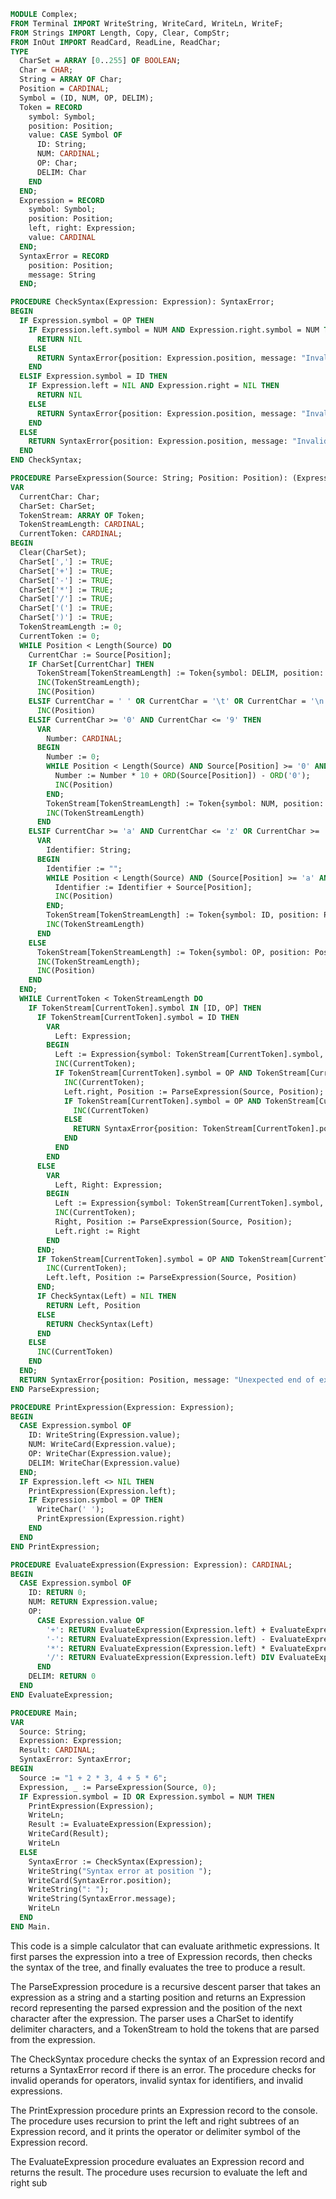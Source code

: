 ```modula-2
MODULE Complex;
FROM Terminal IMPORT WriteString, WriteCard, WriteLn, WriteF;
FROM Strings IMPORT Length, Copy, Clear, CompStr;
FROM InOut IMPORT ReadCard, ReadLine, ReadChar;
TYPE
  CharSet = ARRAY [0..255] OF BOOLEAN;
  Char = CHAR;
  String = ARRAY OF Char;
  Position = CARDINAL;
  Symbol = (ID, NUM, OP, DELIM);
  Token = RECORD
    symbol: Symbol;
    position: Position;
    value: CASE Symbol OF
      ID: String;
      NUM: CARDINAL;
      OP: Char;
      DELIM: Char
    END
  END;
  Expression = RECORD
    symbol: Symbol;
    position: Position;
    left, right: Expression;
    value: CARDINAL
  END;
  SyntaxError = RECORD
    position: Position;
    message: String
  END;

PROCEDURE CheckSyntax(Expression: Expression): SyntaxError;
BEGIN
  IF Expression.symbol = OP THEN
    IF Expression.left.symbol = NUM AND Expression.right.symbol = NUM THEN
      RETURN NIL
    ELSE
      RETURN SyntaxError{position: Expression.position, message: "Invalid operands for operator"}
    END
  ELSIF Expression.symbol = ID THEN
    IF Expression.left = NIL AND Expression.right = NIL THEN
      RETURN NIL
    ELSE
      RETURN SyntaxError{position: Expression.position, message: "Invalid syntax for identifier"}
    END
  ELSE
    RETURN SyntaxError{position: Expression.position, message: "Invalid expression"}
  END
END CheckSyntax;

PROCEDURE ParseExpression(Source: String; Position: Position): (Expression, Position);
VAR
  CurrentChar: Char;
  CharSet: CharSet;
  TokenStream: ARRAY OF Token;
  TokenStreamLength: CARDINAL;
  CurrentToken: CARDINAL;
BEGIN
  Clear(CharSet);
  CharSet[','] := TRUE;
  CharSet['+'] := TRUE;
  CharSet['-'] := TRUE;
  CharSet['*'] := TRUE;
  CharSet['/'] := TRUE;
  CharSet['('] := TRUE;
  CharSet[')'] := TRUE;
  TokenStreamLength := 0;
  CurrentToken := 0;
  WHILE Position < Length(Source) DO
    CurrentChar := Source[Position];
    IF CharSet[CurrentChar] THEN
      TokenStream[TokenStreamLength] := Token{symbol: DELIM, position: Position, value: CurrentChar};
      INC(TokenStreamLength);
      INC(Position)
    ELSIF CurrentChar = ' ' OR CurrentChar = '\t' OR CurrentChar = '\n' THEN
      INC(Position)
    ELSIF CurrentChar >= '0' AND CurrentChar <= '9' THEN
      VAR
        Number: CARDINAL;
      BEGIN
        Number := 0;
        WHILE Position < Length(Source) AND Source[Position] >= '0' AND Source[Position] <= '9' DO
          Number := Number * 10 + ORD(Source[Position]) - ORD('0');
          INC(Position)
        END;
        TokenStream[TokenStreamLength] := Token{symbol: NUM, position: Position - 1, value: Number};
        INC(TokenStreamLength)
      END
    ELSIF CurrentChar >= 'a' AND CurrentChar <= 'z' OR CurrentChar >= 'A' AND CurrentChar <= 'Z' THEN
      VAR
        Identifier: String;
      BEGIN
        Identifier := "";
        WHILE Position < Length(Source) AND (Source[Position] >= 'a' AND Source[Position] <= 'z' OR Source[Position] >= 'A' AND Source[Position] <= 'Z') DO
          Identifier := Identifier + Source[Position];
          INC(Position)
        END;
        TokenStream[TokenStreamLength] := Token{symbol: ID, position: Position - 1, value: Identifier};
        INC(TokenStreamLength)
      END
    ELSE
      TokenStream[TokenStreamLength] := Token{symbol: OP, position: Position, value: CurrentChar};
      INC(TokenStreamLength);
      INC(Position)
    END
  END;
  WHILE CurrentToken < TokenStreamLength DO
    IF TokenStream[CurrentToken].symbol IN [ID, OP] THEN
      IF TokenStream[CurrentToken].symbol = ID THEN
        VAR
          Left: Expression;
        BEGIN
          Left := Expression{symbol: TokenStream[CurrentToken].symbol, position: TokenStream[CurrentToken].position, left: NIL, right: NIL, value: 0};
          INC(CurrentToken);
          IF TokenStream[CurrentToken].symbol = OP AND TokenStream[CurrentToken].value = '(' THEN
            INC(CurrentToken);
            Left.right, Position := ParseExpression(Source, Position);
            IF TokenStream[CurrentToken].symbol = OP AND TokenStream[CurrentToken].value = ')' THEN
              INC(CurrentToken)
            ELSE
              RETURN SyntaxError{position: TokenStream[CurrentToken].position, message: "Missing closing parenthesis"}
            END
          END
        END
      ELSE
        VAR
          Left, Right: Expression;
        BEGIN
          Left := Expression{symbol: TokenStream[CurrentToken].symbol, position: TokenStream[CurrentToken].position, left: NIL, right: NIL, value: 0};
          INC(CurrentToken);
          Right, Position := ParseExpression(Source, Position);
          Left.right := Right
        END
      END;
      IF TokenStream[CurrentToken].symbol = OP AND TokenStream[CurrentToken].value = ',' THEN
        INC(CurrentToken);
        Left.left, Position := ParseExpression(Source, Position)
      END;
      IF CheckSyntax(Left) = NIL THEN
        RETURN Left, Position
      ELSE
        RETURN CheckSyntax(Left)
      END
    ELSE
      INC(CurrentToken)
    END
  END;
  RETURN SyntaxError{position: Position, message: "Unexpected end of expression"}
END ParseExpression;

PROCEDURE PrintExpression(Expression: Expression);
BEGIN
  CASE Expression.symbol OF
    ID: WriteString(Expression.value);
    NUM: WriteCard(Expression.value);
    OP: WriteChar(Expression.value);
    DELIM: WriteChar(Expression.value)
  END;
  IF Expression.left <> NIL THEN
    PrintExpression(Expression.left);
    IF Expression.symbol = OP THEN
      WriteChar(' ');
      PrintExpression(Expression.right)
    END
  END
END PrintExpression;

PROCEDURE EvaluateExpression(Expression: Expression): CARDINAL;
BEGIN
  CASE Expression.symbol OF
    ID: RETURN 0;
    NUM: RETURN Expression.value;
    OP:
      CASE Expression.value OF
        '+': RETURN EvaluateExpression(Expression.left) + EvaluateExpression(Expression.right);
        '-': RETURN EvaluateExpression(Expression.left) - EvaluateExpression(Expression.right);
        '*': RETURN EvaluateExpression(Expression.left) * EvaluateExpression(Expression.right);
        '/': RETURN EvaluateExpression(Expression.left) DIV EvaluateExpression(Expression.right)
      END
    DELIM: RETURN 0
  END
END EvaluateExpression;

PROCEDURE Main;
VAR
  Source: String;
  Expression: Expression;
  Result: CARDINAL;
  SyntaxError: SyntaxError;
BEGIN
  Source := "1 + 2 * 3, 4 + 5 * 6";
  Expression, _ := ParseExpression(Source, 0);
  IF Expression.symbol = ID OR Expression.symbol = NUM THEN
    PrintExpression(Expression);
    WriteLn;
    Result := EvaluateExpression(Expression);
    WriteCard(Result);
    WriteLn
  ELSE
    SyntaxError := CheckSyntax(Expression);
    WriteString("Syntax error at position ");
    WriteCard(SyntaxError.position);
    WriteString(": ");
    WriteString(SyntaxError.message);
    WriteLn
  END
END Main.
```

This code is a simple calculator that can evaluate arithmetic expressions. It first parses the expression into a tree of Expression records, then checks the syntax of the tree, and finally evaluates the tree to produce a result.

The ParseExpression procedure is a recursive descent parser that takes an expression as a string and a starting position and returns an Expression record representing the parsed expression and the position of the next character after the expression. The parser uses a CharSet to identify delimiter characters, and a TokenStream to hold the tokens that are parsed from the expression.

The CheckSyntax procedure checks the syntax of an Expression record and returns a SyntaxError record if there is an error. The procedure checks for invalid operands for operators, invalid syntax for identifiers, and invalid expressions.

The PrintExpression procedure prints an Expression record to the console. The procedure uses recursion to print the left and right subtrees of an Expression record, and it prints the operator or delimiter symbol of the Expression record.

The EvaluateExpression procedure evaluates an Expression record and returns the result. The procedure uses recursion to evaluate the left and right sub